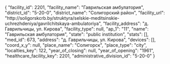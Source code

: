 {
    "facility_id": 2201,
    "facility_name": "Гаврильская амбулатория",
    "district_id": "5-20-0",
    "district_name": "Солигорский район",
    "facility_url": "http:\/\/soligorskcrb.by\/struktyra\/selskie-meditsinskie-uchrezhdeniya\/gavrilchitskaya-ambulatoriya",
    "facility_address": "д. Гаврильчицы, ул. Кирова",
    "facility_type": null,
    "ap_1": "11",
    "name": "Гаврильская амбулатория",
    "state": "public institution",
    "stats": [],
    "med_id": 673,
    "address": "д. Гаврильчицы, ул. Кирова",
    "devices": [],
    "coord_x_y": null,
    "place_name": "Солигорск",
    "place_type": "city",
    "localties_key": 122,
    "year_of_closing": null,
    "year_of_opening": "1961",
    "healthcare_facility_key": 2201,
    "administrative_division_id": "5-20-0"
}